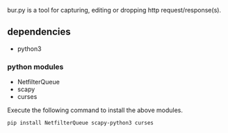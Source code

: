 bur.py is a tool for capturing, editing or dropping http request/response(s).

## dependencies

- python3

### python modules

- NetfilterQueue
- scapy
- curses

Execute the following command to install the above modules.

```
pip install NetfilterQueue scapy-python3 curses
```

